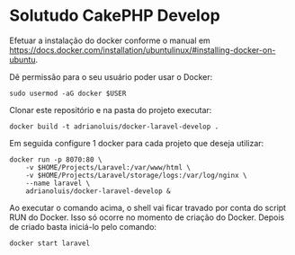 # Solutudo CakePHP Develop

Efetuar a instalação do docker conforme o manual em https://docs.docker.com/installation/ubuntulinux/#installing-docker-on-ubuntu.

Dê permissão para o seu usuário poder usar o Docker:

    sudo usermod -aG docker $USER

Clonar este repositório e na pasta do projeto executar:

    docker build -t adrianoluis/docker-laravel-develop .

Em seguida configure 1 docker para cada projeto que deseja utilizar:

    docker run -p 8070:80 \
        -v $HOME/Projects/Laravel:/var/www/html \
        -v $HOME/Projects/Laravel/storage/logs:/var/log/nginx \
        --name laravel \
        adrianoluis/docker-laravel-develop &

Ao executar o comando acima, o shell vai ficar travado por conta do script RUN do Docker. Isso só ocorre no momento de criação do Docker. Depois de criado basta iniciá-lo pelo comando: 

    docker start laravel
